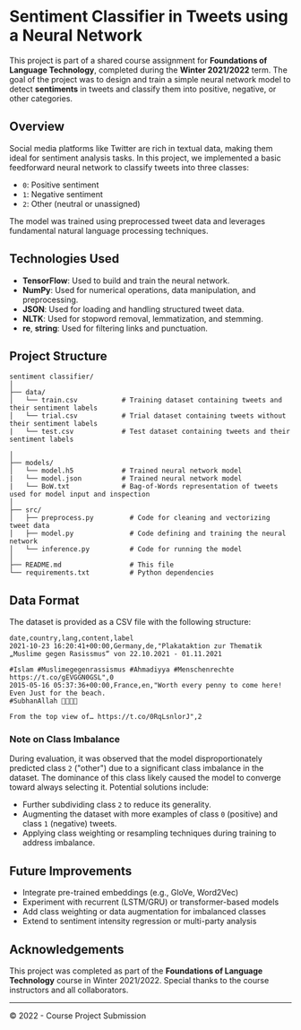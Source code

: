 # Sentiment Classifier in Tweets using a Neural Network

This project is part of a shared course assignment for **Foundations of Language Technology**, completed during the **Winter 2021/2022** term. The goal of the project was to design and train a simple neural network model to detect **sentiments** in tweets and classify them into positive, negative, or other categories.

## Overview

Social media platforms like Twitter are rich in textual data, making them ideal for sentiment analysis tasks. In this project, we implemented a basic feedforward neural network to classify tweets into three classes:

* `0`: Positive sentiment
* `1`: Negative sentiment
* `2`: Other (neutral or unassigned)

The model was trained using preprocessed tweet data and leverages fundamental natural language processing techniques.

## Technologies Used

* **TensorFlow**: Used to build and train the neural network.
* **NumPy**: Used for numerical operations, data manipulation, and preprocessing.
* **JSON**: Used for loading and handling structured tweet data.
* **NLTK**: Used for stopword removal, lemmatization, and stemming.
* **re**, **string**: Used for filtering links and punctuation.

## Project Structure

```plaintext
sentiment classifier/
│
├── data/
│   └── train.csv           # Training dataset containing tweets and their sentiment labels
│   └── trial.csv           # Trial dataset containing tweets without their sentiment labels   
|   └── test.csv            # Test dataset containing tweets and their sentiment labels

│
├── models/
│   └── model.h5            # Trained neural network model
|   └── model.json          # Trained neural network model
|   └── BoW.txt             # Bag-of-Words representation of tweets used for model input and inspection
│
├── src/
│   ├── preprocess.py         # Code for cleaning and vectorizing tweet data
│   ├── model.py              # Code defining and training the neural network
│   └── inference.py          # Code for running the model
│
├── README.md                 # This file
└── requirements.txt          # Python dependencies
```

## Data Format

The dataset is provided as a CSV file with the following structure:

```csv
date,country,lang,content,label
2021-10-23 16:20:41+00:00,Germany,de,"Plakataktion zur Thematik „Muslime gegen Rasissmus“ von 22.10.2021 - 01.11.2021 

#Islam #Muslimegegenrassismus #Ahmadiyya #Menschenrechte https://t.co/gEVGGN0GSL",0
2015-05-16 05:37:36+00:00,France,en,"Worth every penny to come here! Even Just for the beach. 
#SubhanAllah 🙏😍💖😇

From the top view of… https://t.co/0RqLsnlorJ",2
```



### Note on Class Imbalance

During evaluation, it was observed that the model disproportionately predicted class `2` ("other") due to a significant class imbalance in the dataset. The dominance of this class likely caused the model to converge toward always selecting it. Potential solutions include:

* Further subdividing class `2` to reduce its generality.
* Augmenting the dataset with more examples of class `0` (positive) and class `1` (negative) tweets.
* Applying class weighting or resampling techniques during training to address imbalance.

## Future Improvements

* Integrate pre-trained embeddings (e.g., GloVe, Word2Vec)
* Experiment with recurrent (LSTM/GRU) or transformer-based models
* Add class weighting or data augmentation for imbalanced classes
* Extend to sentiment intensity regression or multi-party analysis

## Acknowledgements

This project was completed as part of the **Foundations of Language Technology** course in Winter 2021/2022. Special thanks to the course instructors and all collaborators.

---

© 2022 - Course Project Submission
